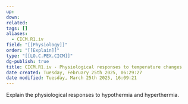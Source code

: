 ```yaml
---
up: 
down: 
related: 
tags: []
aliases:
  - CICM.R1.iv
field: "[[Physiology]]"
order: "[[Explain]]"
type: "[[LO.C.PEX.CICM]]"
dg-publish: true
title: CICM.R1.iv - Physiological responses to temperature changes
date created: Tuesday, February 25th 2025, 06:29:27
date modified: Tuesday, March 25th 2025, 16:09:21
---
```


Explain the physiological responses to hypothermia and hyperthermia.
